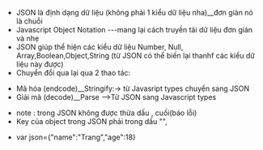 - JSON là định dạng dữ liệu (không phải 1 kiểu dữ liệu nha)__đơn giản nó là chuỗi
- Javascript Object Notation ---mang lại cách truyền tải dữ liệu đơn giản và nhẹ
- JSON giúp thể hiện các kiểu dữ liệu Number, Null, Array,Boolean,Object,String (từ JSON có thể biến lại thanhf các kiểu dữ liệu này được)
- Chuyển đổi qua lại qua 2 thao tác:
+ Mã hóa (endcode)__Stringify:-> từ Javasript types chuyển sang JSON
+ Giải mã (decode)__Parse -->Từ JSON sang Javascript types
- note : trong JSON không được thừa dấu , cuối(báo lỗi)
- Key của object trong JSON phải trong dấu "",
+ var json={"name":"Trang","age":18}

